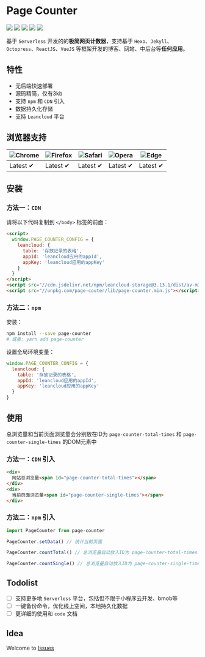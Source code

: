 # Page Counter

[![](https://img.shields.io/badge/based-serverless-ff69b4.svg?style=popout-square)](https://github.com/dongyuanxin/page-counter)
[![](https://img.shields.io/badge/build-success-success.svg?style=popout-square)](https://github.com/dongyuanxin/page-counter)
[![](https://img.shields.io/badge/code_size-3kb-success.svg?style=popout-square)](https://github.com/dongyuanxin/page-counter)
[![](https://img.shields.io/badge/release-v1.1.0-blue.svg?style=popout-square)](https://github.com/dongyuanxin/page-counter/issues)
[![](https://img.shields.io/badge/license-MIT-blue.svg?style=popout-square)](https://github.com/dongyuanxin/page-counter)


基于 `Serverless` 开发的的**极简网页计数器**，支持基于 `Hexo`、`Jekyll`、`Octopress`、`ReactJS`、`VueJS` 等框架开发的博客、网站、中后台等**任何应用**。

## 特性

- 无后端快速部署
- 源码精简，仅有3kb
- 支持 `npm` 和 `CDN` 引入
- 数据持久化存储
- 支持 `Leancloud` 平台

## 浏览器支持

| ![Chrome](https://raw.github.com/alrra/browser-logos/master/src/chrome/chrome_48x48.png) | ![Firefox](https://raw.github.com/alrra/browser-logos/master/src/firefox/firefox_48x48.png) | ![Safari](https://raw.github.com/alrra/browser-logos/master/src/safari/safari_48x48.png) | ![Opera](https://raw.github.com/alrra/browser-logos/master/src/opera/opera_48x48.png) | ![Edge](https://raw.github.com/alrra/browser-logos/master/src/edge/edge_48x48.png) |
| --- | --- | --- | --- | --- |
| Latest ✔ | Latest ✔ | Latest ✔ | Latest ✔ | Latest ✔  |

## 安装

### 方法一：`CDN`

请将以下代码复制到 `</body>` 标签的前面：

```html
<script>
  window.PAGE_COUNTER_CONFIG = {
    leancloud: {
      table: '存放记录的表格',
      appId: 'leancloud应用的appId',
      appKey: 'leancloud应用的appKey'
    }
  }
</script>
<script src="//cdn.jsdelivr.net/npm/leancloud-storage@3.13.1/dist/av-min.js"></script>
<script src="//unpkg.com/page-couter/lib/page-counter.min.js"></script>
```

### 方法二：`npm`

安装：

```sh
npm install --save page-counter
# 或者: yarn add page-counter
```

设置全局环境变量：

```javascript
window.PAGE_COUNTER_CONFIG = {
  leancloud: {
    table: '存放记录的表格',
    appId: 'leancloud应用的appId',
    appKey: 'leancloud应用的appKey'
  }
}
```

## 使用

总浏览量和当前页面浏览量会分别放在ID为 `page-counter-total-times` 和 `page-counter-single-times` 的DOM元素中

### 方法一：`CDN` 引入

```html
<div>
  网站总浏览量<span id="page-counter-total-times"></span>
</div>
<div>
  当前页面浏览量<span id="page-counter-single-times"></span>
</div>
```

### 方法二：`npm` 引入

```javascript
import PageCounter from page-counter

PageCounter.setData() // 统计当前页面

PageCounter.countTotal() // 总浏览量自动放入ID为 page-counter-total-times 的DOM元素中

PageCounter.countSingle() // 总浏览量自动放入ID为 page-counter-single-times 的DOM元素中
```

## Todolist

- [ ] 支持更多地 `Serverless` 平台，包括但不限于小程序云开发、bmob等
- [ ] 一键备份命令，优化线上空间，本地持久化数据
- [ ] 更详细的使用和 `code` 文档

## Idea

Welcome to [Issues](https://github.com/dongyuanxin/page-counter/issues)